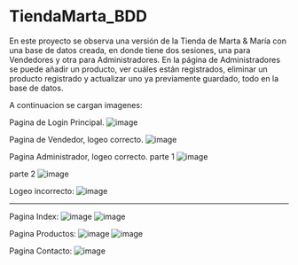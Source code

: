 # TiendaMarta_BDD
En este proyecto se observa una versión de la Tienda de Marta & María con una base de datos creada, en donde tiene dos sesiones, una para Vendedores y otra para Administradores. En la página de Administradores se puede añadir un producto, ver cuáles están registrados, eliminar un producto registrado y actualizar uno ya previamente guardado, todo en la base de datos.

A continuacion se cargan imagenes:

Pagina de Login Principal.
![image](https://github.com/Anbs12/TiendaMarta_BDD/assets/110491599/3b48fbe8-888b-40de-b858-d6056c6b8a74)



Pagina de Vendedor, logeo correcto.
![image](https://github.com/Anbs12/TiendaMarta_BDD/assets/118308826/93d7d2c0-c6fe-432a-8d74-a7fd5378c538)

Pagina Administrador, logeo correcto.
parte 1
![image](https://github.com/Anbs12/TiendaMarta_BDD/assets/118308826/36b839f4-0db0-4a51-bde0-c7794f91ba42)

parte 2
![image](https://github.com/Anbs12/TiendaMarta_BDD/assets/118308826/b99379a6-af1d-4a78-aef1-79490f4caa6c)

Logeo incorrecto:
![image](https://github.com/Anbs12/TiendaMarta_BDD/assets/118308826/f108587c-7ef5-47d5-b393-f6f95b16e851)


--------------------------------------------------------------------------------
Pagina Index:
![image](https://github.com/Anbs12/TiendaMarta_BDD/assets/110491599/6a1d8d00-6d3b-4ae9-9e5e-538a176881d6)
![image](https://github.com/Anbs12/TiendaMarta_BDD/assets/110491599/85f4e864-86e9-40f8-b97c-f34b7a1e9de7)



Pagina Productos:
![image](https://github.com/Anbs12/TiendaMarta_BDD/assets/110491599/c19f3d61-5b3e-485e-b837-666e37ca34f2)
![image](https://github.com/Anbs12/TiendaMarta_BDD/assets/110491599/fab73fc8-cdd5-437a-b64a-2ca1e73ee948)



Pagina Contacto:
![image](https://github.com/Anbs12/TiendaMarta_BDD/assets/110491599/e9d6aef1-376b-4ac5-90dc-4c1b3cdd1a23)




